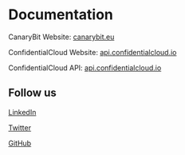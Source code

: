 # Documentation

CanaryBit Website: [canarybit.eu](https://canarybit.eu)

ConfidentialCloud Website: [api.confidentialcloud.io](https://confidentialcloud.io)

ConfidentialCloud API: [api.confidentialcloud.io](https://api.confidentialcloud.io)

## Follow us

[LinkedIn](https://www.linkedin.com/company/canarybit/)

[Twitter](https://twitter.com/canarybit)

[GitHub](https://github.com/canarybit)

